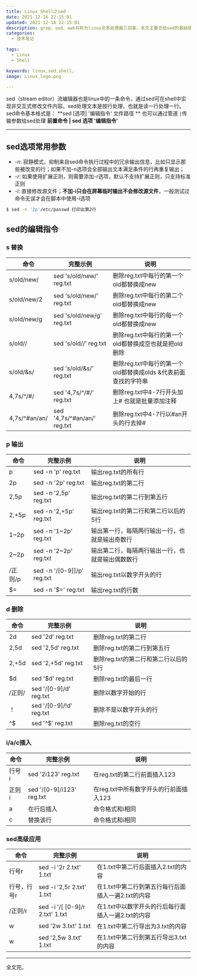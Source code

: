```yaml
---
title: Linux Shell之sed
date: 2021-12-16 22:15:01
updated: 2021-12-16 22:15:01
description: grep、sed、awk并称为linux文本处理器三剑客，本文主要总结sed的基础使用方法。
categories: 
  - 技术笔记

tags: 
  - Linux
  - Shell

keywords: linux,sed,shell,
image: Linux_logo.png

---
```

sed（stream editor）流编辑器也是linux中的一条命令，通过sed可在shell中实现非交互式修改文件内容。sed处理文本是按行处理，也就是读一行处理一行。
sed命令基本格式是：
**sed [选项] '编辑指令' 文件路径 **
也可以通过管道 `|`传输参数给sed处理 **前置命令 | sed 选项 '编辑指令'**

---

## sed选项常用参数

- *-n*: 寂静模式，抑制来自sed命令执行过程中的冗余输出信息，比如只显示那些被改变的行；如果不加-n选项会全部输出文本满足条件的行再重复输出；
- *-r*: 如果使用扩展正则，则需要添加-r选项，默认不支持扩展正则，只支持标准正则
- *-i*: 直接修改源文件；**不加-i只会在屏幕临时输出不会修改源文件**，一般测试过命令无误才会在脚本中使用-i选项

```bash
$ sed -n '2p'/etc/passwd 打印出第2行
```

## sed的编辑指令

### s 替换

| 命令          | 完整示例                    | 说明                                                           |
| ------------- | --------------------------- | -------------------------------------------------------------- |
| s/old/new/    | sed 's/old/new/' reg.txt    | 删除reg.txt中每行的第一个old都替换成new                        |
| s/old/new/2   | sed 's/old/new/' reg.txt    | 删除reg.txt中每行的第二个old都替换成new                        |
| s/old/new/g   | sed 's/old/new/g' reg.txt   | 删除reg.txt中每行的每一个old都替换成new                        |
| s/old//       | sed 's/old//' reg.txt       | 删除reg.txt中每行的第一个old都替换成空也就是把old删除          |
| s/old/&s/     | sed 's/old/&s/' reg.txt     | 删除reg.txt中每行的第一个old都替换成olds &代表前面查找的字符串 |
| 4,7s/^/#/     | sed '4,7s/^/#/' reg.txt     | 删除reg.txt中4-7行开头加上# 也就是批量添加注释                 |
| 4,7s/^#an/an/ | sed '4,7s/^#an/an/' reg.txt | 删除reg.txt中4-7行以#an开头的行去掉#                           |

### p 输出

| 命令                            | 完整示例                   | 说明                                             |
| ------------------------------- | -------------------------- | ------------------------------------------------ |
| p                               | sed -n 'p' reg.txt         | 输出reg.txt的所有行                              |
| 2p                              | sed -n '2p' reg.txt        | 输出reg.txt的第二行                              |
| 2,5p                            | sed -n '2,5p' reg.txt      | 输出reg.txt的第二行到第五行                      |
| 2,+5p                           | sed -n '2,+5p' reg.txt     | 输出reg.txt的第二行和第二行以后的5行             |
| 1~2p                            | sed -n '1~2p' reg.txt      | 输出第一行，每隔两行输出一行，也就是输出奇数行   |
| 2~2p                            | sed -n '2~2p' reg.txt      | 输出第二行，每隔两行输出一行，也就是输出偶数数行 |
| /正则/p                         | sed -n '/[0-9]]/p' reg.txt | 输出reg.txt以数字开头的行                        |
| $=      | sed -n '$=' reg.txt | 输出reg.txt的行数          |                                                  |

### d 删除

| 命令                        | 完整示例                | 说明                                 |
| --------------------------- | ----------------------- | ------------------------------------ |
| 2d                          | sed '2d' reg.txt        | 删除reg.txt的第二行                  |
| 2,5d                        | sed '2,5d' reg.txt      | 删除reg.txt的第二行到第五行          |
| 2,+5d                       | sed '2,+5d' reg.txt     | 删除reg.txt的第二行和第二行以后的5行 |
| $d     | sed '$d' reg.txt | 删除reg.txt的最后一行   |                                      |
| /正则/                      | sed '/[0-9]/d' reg.txt  | 删除以数字开始的行                   |
| ！                          | sed '/[0-9]/!d' reg.txt | 删除不是以数字开头的行               |
| ^$     | sed '^$' reg.txt | 删除reg.txt的空行       |                                      |

### i/a/c插入

| 命令   | 完整示例                  | 说明                                   |
| ------ | ------------------------- | -------------------------------------- |
| 行号 i | sed '2i123' reg.txt       | 在reg.txt的第二行前面插入123           |
| 正则 i | sed '/[0-9]/i123' reg.txt | 在reg.txt中所有数字开头的行前面插入123 |
| a      | 在行后插入                | 命令格式和i相同                        |
| c      | 替换该行                  | 命令格式和i相同                        |

### sed高级应用

| 命令        | 完整示例                         | 说明                                               |
| ----------- | -------------------------------- | -------------------------------------------------- |
| 行号r       | sed -i '2r 2.txt' 1.txt          | 在1.txt中第二行后面插入2.txt的内容                 |
| 行号，行号r | sed -i '2,5r 2.txt' 1.txt        | 在1.txt中第二行到第五行每行后面插入一遍2.txt的内容 |
| /正则/r     | sed -i  '/[ [0-9]/r 2.txt' 1.txt | 在1.txt中以数字开头的行后每行面插入一遍2.txt的内容 |
| w           | sed  '2w 3.txt' 1.txt            | 在1.txt中第二行导出为3.txt的内容                   |
| w           | sed  '2,5w 3.txt' 1.txt          | 在1.txt中第二行到第五行导出3.txt的内容             |

---

全文完。
